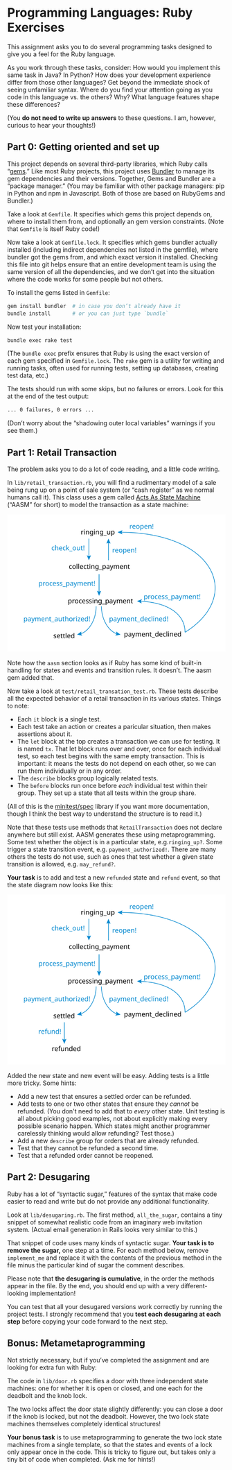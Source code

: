 # Programming Languages: Ruby Exercises

This assignment asks you to do several programming tasks designed to give you a feel for the Ruby language.

As you work through these tasks, consider: How would you implement this same task in Java? In Python? How does your development experience differ from those other languages? Get beyond the immediate shock of seeing unfamiliar syntax. Where do you find your attention going as you code in this language vs. the others? Why? What language features shape these differences?

(You **do not need to write up answers** to these questions. I am, however, curious to hear your thoughts!)


## Part 0: Getting oriented and set up

This project depends on several third-party libraries, which Ruby calls “[gems](https://rubygems.org).” Like most Ruby projects, this project uses [Bundler](http://bundler.io) to manage its gem dependencies and their versions. Together, Gems and Bundler are a “package manager.” (You may be familiar with other package managers: pip in Python and npm in Javascript. Both of those are based on RubyGems and Bundler.)

Take a look at `Gemfile`. It specifies which gems this project depends on, where to install them from, and optionally an gem version constraints. (Note that `Gemfile` is itself Ruby code!)

Now take a look at `Gemfile.lock`. It specifies which gems bundler actually installed (including indirect dependencies not listed in the gemfile), where bundler got the gems from, and which exact version it installed. Checking this file into git helps ensure that an entire development team is using the same version of all the dependencies, and we don’t get into the situation where the code works for some people but not others.

To install the gems listed in `Gemfile`:

```bash
gem install bundler  # in case you don’t already have it
bundle install       # or you can just type `bundle`
```

Now test your installation:

```bash
bundle exec rake test
```

(The `bundle exec` prefix ensures that Ruby is using the exact version of each gem specified in `Gemfile.lock`. The `rake` gem is a utility for writing and running tasks, often used for running tests, setting up databases, creating test data, etc.)

The tests should run with some skips, but no failures or errors. Look for this at the end of the test output:

```bash
... 0 failures, 0 errors ...
```

(Don’t worry about the “shadowing outer local variables” warnings if you see them.)


## Part 1: Retail Transaction

The problem asks you to do a lot of code reading, and a little code writing.

In `lib/retail_transaction.rb`, you will find a rudimentary model of a sale being rung up on a point of sale system (or “cash register” as we normal humans call it). This class uses a gem called [Acts As State Machine](https://github.com/aasm/aasm) (“AASM” for short) to model the transaction as a state machine:

![Retail transaction states](doc/images/retail-transaction-states.svg)

Note how the `aasm` section looks as if Ruby has some kind of built-in handling for states and events and transition rules. It doesn’t. The aasm gem added that.

Now take a look at `test/retail_transation_test.rb`. These tests describe all the expected behavior of a retail transaction in its various states. Things to note:

- Each `it` block is a single test.
- Each test take an action or creates a paricular situation, then makes assertions about it.
- The `let` block at the top creates a transaction we can use for testing. It is named `tx`. That let block runs over and over, once for each individual test, so each test begins with the same empty transaction. This is important: it means the tests do not depend on each other, so we can run them individually or in any order.
- The `describe` blocks group logically related tests.
- The `before` blocks run once before _each_ individual test within their group. They set up a state that all tests within the group share.

(All of this is the [minitest/spec](https://github.com/seattlerb/minitest#specs) library if you want more documentation, though I think the best way to understand the structure is to read it.)

Note that these tests use methods that `RetailTransaction` does not declare anywhere but still exist. AASM generates these using metaprogramming. Some test whether the object is in a particular state, e.g.`ringing_up?`. Some trigger a state transition event, e.g. `payment_authorized!`. There are many others the tests do not use, such as ones that test whether a given state transition is allowed, e.g. `may_refund?`.

**Your task** is to add and test a new `refunded` state and `refund` event, so that the state diagram now looks like this:

![Retail transaction states after you've done your work](doc/images/retail-transaction-states-after.svg)

Added the new state and new event will be easy. Adding tests is a little more tricky. Some hints:

- Add a new test that ensures a settled order can be refunded.
- Add tests to one or two other states that ensure they _cannot_ be refunded. (You don't need to add that to _every_ other state. Unit testing is all about picking good examples, not about explicitly making every possible scenario happen. Which states might another programmer carelessly thinking would allow refunding? Test those.)
- Add a new `describe` group for orders that are already refunded.
- Test that they cannot be refunded a second time.
- Test that a refunded order cannot be reopened.


## Part 2: Desugaring

Ruby has a lot of “syntactic sugar,” features of the syntax that make code easier to read and write but do not provide any additional functionality.

Look at `lib/desugaring.rb`. The first method, `all_the_sugar`, contains a tiny snippet of somewhat realistic code from an imaginary web invitation system. (Actual email generation in Rails looks very similar to this.)

That snippet of code uses many kinds of syntactic sugar. **Your task is to remove the sugar,** one step at a time. For each method below, remove `implement_me` and replace it with the contents of the previous method in the file minus the particular kind of sugar the comment describes.

Please note that **the desugaring is cumulative**, in the order the methods appear in the file. By the end, you should end up with a very different-looking implementation!

You can test that all your desugared versions work correctly by running the project tests. I strongly recommend that you **test each desugaring at each step** before copying your code forward to the next step.


## Bonus: Metametaprogramming

Not strictly necessary, but if you’ve completed the assignment and are looking for extra fun with Ruby:

The code in `lib/door.rb` specifies a door with three independent state machines: one for whether it is open or closed, and one each for the deadbolt and the knob lock.

The two locks affect the door state slightly differently: you can close a door if the knob is locked, but not the deadbolt. However, the two lock state machines themselves completely identical structures!

**Your bonus task** is to use metaprogramming to generate the two lock state machines from a single template, so that the states and events of a lock only appear once in the code. This is tricky to figure out, but takes only a tiny bit of code when completed. (Ask me for hints!)
